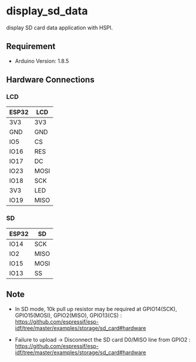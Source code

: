 # display_sd_data

display SD card data application with HSPI.

## Requirement

- Arduino Version: 1.8.5

## Hardware Connections

### LCD

|ESP32  |LCD  |
|---|---|
|3V3  |3V3  |
|GND  |GND  |
|IO5  |CS  |
|IO16  |RES  |
|IO17  |DC  |
|IO23  |MOSI  |
|IO18  |SCK  |
|3V3  |LED  |
|IO19  |MISO  |

### SD

|ESP32  |SD  |
|---|---|
|IO14  |SCK  |
|IO2  |MISO  |
|IO15  |MOSI  |
|IO13  |SS  |

## Note

- In SD mode, 10k pull up resistor may be required at GPIO14(SCK), GPIO15(MOSI), GPIO2(MISO), GPIO13(CS) : https://github.com/espressif/esp-idf/tree/master/examples/storage/sd_card#hardware 

- Failure to upload -> Disconnect the SD card D0/MISO line from GPIO2 : https://github.com/espressif/esp-idf/tree/master/examples/storage/sd_card#hardware 
